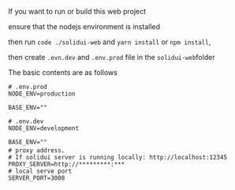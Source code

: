 If you want to run or build this web project

ensure that the nodejs environment is installed

then run `code ./solidui-web` and `yarn install` or `npm install`,

then create `.evn.dev` and `.env.prod` file in the `solidui-web`folder

The basic contents are as follows

```shell
# .env.prod
NODE_ENV=production

BASE_ENV=""
```

```shell
# .env.dev
NODE_ENV=development

BASE_ENV=""
# proxy address，
# If solidui server is running locally: http://localhost:12345
PROXY_SERVER=http://*********:***
# local serve port
SERVER_PORT=3000

```

